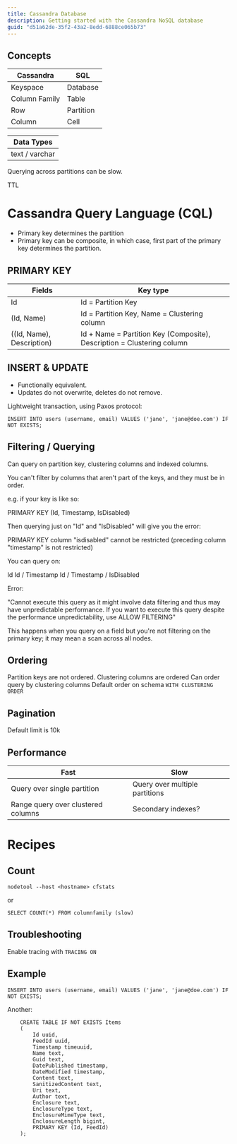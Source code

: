 ```yaml
---
title: Cassandra Database
description: Getting started with the Cassandra NoSQL database
guid: "d51a62de-35f2-43a2-8edd-6888ce065b73"
---
```


Concepts
--------

| Cassandra      | SQL
|----------------|-------------
| Keyspace       | Database
| Column Family  | Table
| Row            | Partition
| Column         | Cell

| Data Types     |
|----------------|
| text / varchar |

Querying across partitions can be slow.

TTL


# Cassandra Query Language (CQL)

* Primary key determines the partition
* Primary key can be composite, in which case, first part of the primary key determines the partition.

## PRIMARY KEY

| Fields                    | Key type                                                               |
|---------------------------|------------------------------------------------------------------------|
| Id                        |  Id = Partition Key                                                    |
| (Id, Name)                | Id = Partition Key, Name = Clustering column                           |
| ((Id, Name), Description) | Id + Name = Partition Key (Composite), Description = Clustering column |

## INSERT & UPDATE

* Functionally equivalent.
* Updates do not overwrite, deletes do not remove.

Lightweight transaction, using Paxos protocol:

```cql
INSERT INTO users (username, email) VALUES ('jane', 'jane@doe.com') IF NOT EXISTS;
```

Filtering / Querying
--------------------

Can query on partition key, clustering columns and indexed columns.

You can't filter by columns that aren't part of the keys, and they must be in order.

e.g. if your key is like so:

PRIMARY KEY (Id, Timestamp, IsDisabled)

Then querying just on "Id" and "IsDisabled" will give you the error:

PRIMARY KEY column \"isdisabled\" cannot be restricted (preceding column "timestamp" is not restricted)

You can query on:

Id
Id / Timestamp
Id / Timestamp / IsDisabled

Error:

"Cannot execute this query as it might involve data filtering and thus may have unpredictable performance. If you want to execute this query despite the performance unpredictability, use ALLOW FILTERING"

This happens when you query on a field but you're not filtering on the primary key; it may mean a scan across all nodes.

Ordering
--------

Partition keys are not ordered.
Clustering columns are ordered
Can order query by clustering columns
Default order on schema ``WITH CLUSTERING ORDER``

Pagination
----------

Default limit is 10k

Performance
-----------

| Fast                               |  Slow                           |
|------------------------------------|---------------------------------|
| Query over single partition        |  Query over multiple partitions |
| Range query over clustered columns | Secondary indexes?              |

Recipes
=======

Count
-----

``nodetool --host <hostname> cfstats``

or

```cql
SELECT COUNT(*) FROM columnfamily (slow)
```

Troubleshooting
---------------

Enable tracing with ``TRACING ON``

Example
-------

```cql
INSERT INTO users (username, email) VALUES ('jane', 'jane@doe.com') IF NOT EXISTS;
```

Another:

```cql
    CREATE TABLE IF NOT EXISTS Items
    (
        Id uuid,
        FeedId uuid,
        Timestamp timeuuid,
        Name text,
        Guid text,
        DatePublished timestamp,
        DateModified timestamp,
        Content text,
        SanitizedContent text,
        Uri text,
        Author text,
        Enclosure text,
        EnclosureType text,
        EnclosureMimeType text,
        EnclosureLength bigint,
        PRIMARY KEY (Id, FeedId)
    );
```
